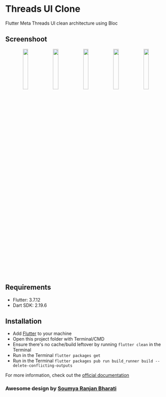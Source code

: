 # Threads UI Clone
Flutter Meta Threads UI clean architecture using Bloc

## Screenshoot
<p align="center" width="100%">
  <img width="18%" src="https://github.com/agisrh/flutter-threads-ui/blob/master/screenshoots/ss-1.png?raw=true" width="250"/>
  <img width="18%" src="https://github.com/agisrh/flutter-threads-ui/blob/master/screenshoots/ss-2.png?raw=true" width="250"/>
  <img width="18%" src="https://github.com/agisrh/flutter-threads-ui/blob/master/screenshoots/ss-3.png?raw=true" width="250"/>
  <img width="18%" src="https://github.com/agisrh/flutter-threads-ui/blob/master/screenshoots/ss-4.png?raw=true" width="250"/>
  <img width="18%" src="https://github.com/agisrh/flutter-threads-ui/blob/master/screenshoots/ss-5.png?raw=true" width="250"/>
</p>

## Requirements
- Flutter: 3.7.12
- Dart SDK: 2.19.6

## Installation
- Add [Flutter](https://flutter.dev/docs/get-started/install 'Flutter') to your machine
- Open this project folder with Terminal/CMD
- Ensure there's no cache/build leftover by running `flutter clean` in the Terminal
- Run in the Terminal `flutter packages get`
- Run in the Terminal `flutter packages pub run build_runner build --delete-conflicting-outputs`

For more information, check out the [official documentation](https://flutter.dev/docs 'documentation')

### Awesome design by [Soumya Ranjan Bharati](https://www.figma.com/community/file/1260163861980206293)
